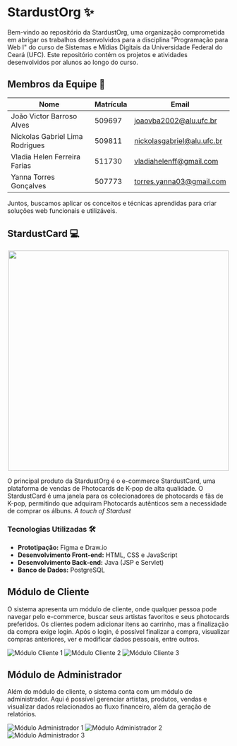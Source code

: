 # StardustOrg :sparkles:

Bem-vindo ao repositório da StardustOrg, uma organização comprometida em abrigar os trabalhos desenvolvidos para a disciplina "Programação para Web I" do curso de Sistemas e Mídias Digitais da Universidade Federal do Ceará (UFC). Este repositório contém os projetos e atividades desenvolvidos por alunos ao longo do curso.

## Membros da Equipe :busts_in_silhouette:

| Nome                           | Matrícula | Email                       |
|-------------------------------|-----------|-----------------------------|
| João Victor Barroso Alves     | 509697    | joaovba2002@alu.ufc.br      |
| Nickolas Gabriel Lima Rodrigues| 509811    | nickolasgabriel@alu.ufc.br  |
| Vladia Helen Ferreira Farias  | 511730    | vladiahelenff@gmail.com     |
| Yanna Torres Gonçalves        | 507773    | torres.yanna03@gmail.com    |

Juntos, buscamos aplicar os conceitos e técnicas aprendidas para criar soluções web funcionais e utilizáveis.

## StardustCard :computer:
<div align="center">
   <img src="https://github.com/StardustOrg/StardustCard-Ecommerce/assets/86852231/9adb808c-84e3-4dc2-888e-a08bee3b994c" width="500">
</div>

O principal produto da StardustOrg é o e-commerce StardustCard, uma plataforma de vendas de Photocards de K-pop de alta qualidade. O StardustCard é uma janela para os colecionadores de photocards e fãs de K-pop, permitindo que adquiram Photocards autênticos sem a necessidade de comprar os álbuns.
*A touch of Stardust*

### Tecnologias Utilizadas 🛠️

- **Prototipação:** Figma e Draw.io
- **Desenvolvimento Front-end:** HTML, CSS e JavaScript
- **Desenvolvimento Back-end:** Java (JSP e Servlet)
- **Banco de Dados:** PostgreSQL

## Módulo de Cliente

O sistema apresenta um módulo de cliente, onde qualquer pessoa pode navegar pelo e-commerce, buscar seus artistas favoritos e seus photocards preferidos. Os clientes podem adicionar itens ao carrinho, mas a finalização da compra exige login. Após o login, é possível finalizar a compra, visualizar compras anteriores, ver e modificar dados pessoais, entre outros.

![Módulo Cliente 1](https://github.com/StardustOrg/StardustCard-Ecommerce/assets/86852231/cd5a1ad3-75e3-43af-8f11-e012114b42b3)
![Módulo Cliente 2](https://github.com/StardustOrg/StardustCard-Ecommerce/assets/86852231/b0c390ee-ff3b-49dc-a5bf-8146f23a650d)
![Módulo Cliente 3](https://github.com/StardustOrg/StardustCard-Ecommerce/assets/86852231/60448f43-a351-4379-97e4-e9d6c965084f)

## Módulo de Administrador

Além do módulo de cliente, o sistema conta com um módulo de administrador. Aqui é possível gerenciar artistas, produtos, vendas e visualizar dados relacionados ao fluxo financeiro, além da geração de relatórios.

![Módulo Administrador 1](https://github.com/StardustOrg/StardustCard-Ecommerce/assets/86852231/afae625f-bc28-4722-bd34-fedaf292c361)
![Módulo Administrador 2](https://github.com/StardustOrg/StardustCard-Ecommerce/assets/86852231/89cdfada-a9a2-45ab-8875-3df0f7e9cdfb)
![Módulo Administrador 3](https://github.com/StardustOrg/StardustCard-Ecommerce/assets/86852231/6945355d-11c5-4c53-8579-d89385c0e192)
